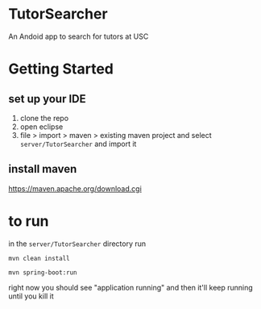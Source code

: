 # TutorSearcher
An Andoid app to search for tutors at USC


# Getting Started

## set up your IDE

1. clone the repo
2. open eclipse
3. file > import > maven > existing maven project and select `server/TutorSearcher` and import it

## install maven 

https://maven.apache.org/download.cgi

# to run

in the `server/TutorSearcher` directory run

``mvn clean install``

``mvn spring-boot:run`` 

right now you should see "application running" and then it'll keep running until you kill it
